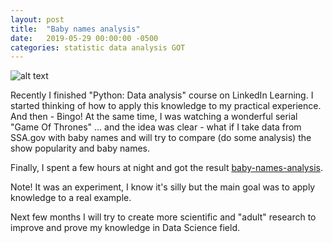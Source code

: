 ```yaml
---
layout: post
title:  "Baby names analysis"
date:   2019-05-29 00:00:00 -0500
categories: statistic data analysis GOT
---
```

![alt text](/assets/need_picture.png "Put picture here") <br>

Recently I finished "Python: Data analysis" course on LinkedIn Learning.
I started thinking of how to apply this knowledge to my practical experience. And then - Bingo! 
At the same time, I was watching a wonderful serial "Game Of Thrones" ... 
and the idea was clear - what if I take data from SSA.gov with baby names and will try to compare (do some analysis) the show popularity and baby names.

Finally, I spent a few hours at night and got the result [baby-names-analysis](https://github.com/BurhanH/data-analysis/blob/master/baby-names-analysis/Baby%20names%20analysis.ipynb).

Note! It was an experiment, I know it's silly but the main goal was to apply knowledge to a real example.

Next few months I will try to create more scientific and "adult" research to improve and prove my knowledge in Data Science field.
